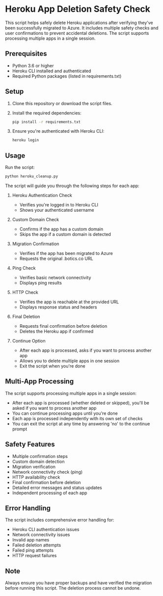 # Heroku App Deletion Safety Check

This script helps safely delete Heroku applications after verifying they've been successfully migrated to Azure. It includes multiple safety checks and user confirmations to prevent accidental deletions. The script supports processing multiple apps in a single session.

## Prerequisites

- Python 3.6 or higher
- Heroku CLI installed and authenticated
- Required Python packages (listed in requirements.txt)

## Setup

1. Clone this repository or download the script files.

2. Install the required dependencies:
   ```bash
   pip install -r requirements.txt
   ```

3. Ensure you're authenticated with Heroku CLI:
   ```bash
   heroku login
   ```

## Usage

Run the script:
```bash
python heroku_cleanup.py
```

The script will guide you through the following steps for each app:

1. Heroku Authentication Check
   - Verifies you're logged in to Heroku CLI
   - Shows your authenticated username

2. Custom Domain Check
   - Confirms if the app has a custom domain
   - Skips the app if a custom domain is detected

3. Migration Confirmation
   - Verifies if the app has been migrated to Azure
   - Requests the original .botics.co URL

4. Ping Check
   - Verifies basic network connectivity
   - Displays ping results

5. HTTP Check
   - Verifies the app is reachable at the provided URL
   - Displays response status and headers

6. Final Deletion
   - Requests final confirmation before deletion
   - Deletes the Heroku app if confirmed

7. Continue Option
   - After each app is processed, asks if you want to process another app
   - Allows you to delete multiple apps in one session
   - Exit the script when you're done

## Multi-App Processing

The script supports processing multiple apps in a single session:
- After each app is processed (whether deleted or skipped), you'll be asked if you want to process another app
- You can continue processing apps until you're done
- Each app is processed independently with its own set of checks
- You can exit the script at any time by answering 'no' to the continue prompt

## Safety Features

- Multiple confirmation steps
- Custom domain detection
- Migration verification
- Network connectivity check (ping)
- HTTP availability check
- Final confirmation before deletion
- Detailed error messages and status updates
- Independent processing of each app

## Error Handling

The script includes comprehensive error handling for:
- Heroku CLI authentication issues
- Network connectivity issues
- Invalid app names
- Failed deletion attempts
- Failed ping attempts
- HTTP request failures

## Note

Always ensure you have proper backups and have verified the migration before running this script. The deletion process cannot be undone. 